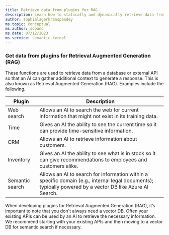 ```yaml
---
title: Retrieve data from plugins for RAG
description: Learn how to statically and dynamically retrieve data from plugins for Retrieval Augmented Generation (RAG) in Semantic Kernel.
author: sophialagerkranspandey
ms.topic: conceptual
ms.author: sopand
ms.date: 07/12/2023
ms.service: semantic-kernel
---
```


### Get data from plugins for Retrieval Augmented Generation (RAG)

These functions are used to retrieve data from a database or external API so that an AI can gather additional context to generate a response. This is also known as Retrieval Augmented Generation (RAG). Examples include the following.

| Plugin | Description |
|--------|-------------|
| Web search | Allows an AI to search the web for current information that might not exist in its training data. |
| Time | Gives an AI the ability to see the current time so it can provide time-sensitive information. |
| CRM | Allows an AI to retrieve information about customers. |
| Inventory | Gives an AI the ability to see what is in stock so it can give recommendations to employees and customers alike. |
| Semantic search | Allows an AI to search for information within a specific domain (e.g., internal legal documents); typically powered by a vector DB like Azure AI Search. |

When developing plugins for Retrieval Augmented Generation (RAG), it’s important to note that you don't always need a vector DB. Often your existing APIs can be used by an AI to retrieve the necessary information. We recommend starting with your existing APIs and then moving to a vector DB for semantic search if necessary.
